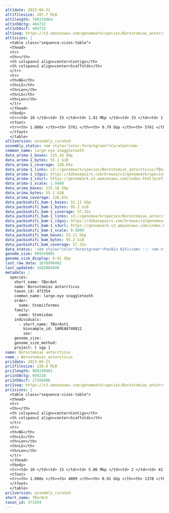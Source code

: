 ```yaml
---
alt1date: 2023-04-21
alt1filesize: 207.7 MiB
alt1length: 788134964
alt1n50ctg: 404732
alt1n50scf: 404732
alt1seq: https://s3.amazonaws.com/genomeark/species/Borostomias_antarcticus/fBorAnt1/assembly_curated/fBorAnt1.alt.cur.20230421.fasta.gz
alt1sizes: |
  <table class="sequence-sizes-table">
  <thead>
  <tr>
  <th></th>
  <th colspan=2 align=center>Contigs</th>
  <th colspan=2 align=center>Scaffolds</th>
  </tr>
  <tr>
  <th>NG</th>
  <th>LG</th>
  <th>Len</th>
  <th>LG</th>
  <th>Len</th>
  </tr>
  </thead>
  <tbody>
  <tr><td> 10 </td><td> 33 </td><td> 1.81 Mbp </td><td> 33 </td><td> 1.81 Mbp </td></tr>  <tr><td> 20 </td><td> 89 </td><td> 1.17 Mbp </td><td> 89 </td><td> 1.17 Mbp </td></tr>  <tr><td> 30 </td><td> 173 </td><td> 0.79 Mbp </td><td> 173 </td><td> 0.79 Mbp </td></tr>  <tr><td> 40 </td><td> 290 </td><td> 0.57 Mbp </td><td> 290 </td><td> 0.57 Mbp </td></tr>  <tr style="background-color:#cccccc;"><td> 50 </td><td> 455 </td><td> 404.73 Kbp </td><td> 455 </td><td> 404.73 Kbp </td></tr>  <tr><td> 60 </td><td> 691 </td><td> 279.03 Kbp </td><td> 691 </td><td> 279.03 Kbp </td></tr>  <tr><td> 70 </td><td> 1043 </td><td> 179.61 Kbp </td><td> 1043 </td><td> 179.61 Kbp </td></tr>  <tr><td> 80 </td><td> 1625 </td><td> 103.66 Kbp </td><td> 1625 </td><td> 103.66 Kbp </td></tr>  <tr><td> 90 </td><td> 2749 </td><td> 48.83 Kbp </td><td> 2749 </td><td> 48.83 Kbp </td></tr>  <tr><td> 100 </td><td> 5761 </td><td> 1.84 Kbp </td><td> 5761 </td><td> 1.84 Kbp </td></tr>  </tbody>
  <tfoot>
  <tr><th> 1.000x </th><th> 5761 </th><th> 0.79 Gbp </th><th> 5761 </th><th> 0.79 Gbp </th></tr>
  </tfoot>
  </table>
alt1version: assembly_curated
assembly_status: <em style="color:forestgreen">Curated</em>
common_name: large-eye snaggletooth
data_arima-1_bases: 115.16 Gbp
data_arima-1_bytes: 55.1 GiB
data_arima-1_coverage: 126.65x
data_arima-1_links: s3://genomeark/species/Borostomias_antarcticus/fBorAnt1/genomic_data/arima/<br>
data_arima-1_s3gui: https://42basepairs.com/browse/s3/genomeark/species/Borostomias_antarcticus/fBorAnt1/genomic_data/arima/
data_arima-1_s3url: https://genomeark.s3.amazonaws.com/index.html?prefix=species/Borostomias_antarcticus/fBorAnt1/genomic_data/arima/
data_arima-1_scale: 1.9480
data_arima_bases: 115.16 Gbp
data_arima_bytes: 55.1 GiB
data_arima_coverage: 126.65x
data_pacbiohifi_bam-1_bases: 52.11 Gbp
data_pacbiohifi_bam-1_bytes: 95.2 GiB
data_pacbiohifi_bam-1_coverage: 57.32x
data_pacbiohifi_bam-1_links: s3://genomeark/species/Borostomias_antarcticus/fBorAnt1/genomic_data/pacbio_hifi/<br>
data_pacbiohifi_bam-1_s3gui: https://42basepairs.com/browse/s3/genomeark/species/Borostomias_antarcticus/fBorAnt1/genomic_data/pacbio_hifi/
data_pacbiohifi_bam-1_s3url: https://genomeark.s3.amazonaws.com/index.html?prefix=species/Borostomias_antarcticus/fBorAnt1/genomic_data/pacbio_hifi/
data_pacbiohifi_bam-1_scale: 0.5099
data_pacbiohifi_bam_bases: 52.11 Gbp
data_pacbiohifi_bam_bytes: 95.2 GiB
data_pacbiohifi_bam_coverage: 57.32x
data_status: '<em style="color:forestgreen">PacBio HiFi</em> ::: <em style="color:forestgreen">Arima</em>'
genome_size: 909249001
genome_size_display: 0.91 Gbp
last_raw_data: 1676996482
last_updated: 1682084498
metadata: |
  species:
    short_name: fBorAnt
    name: Borostomias antarcticus
    taxon_id: 473354
    common_name: large-eye snaggletooth
    order:
      name: Stomiiformes
    family:
      name: Stomiidae
    individuals:
      - short_name: fBorAnt1
        biosample_id: SAMEA8748812
        sex:
    genome_size:
    genome_size_method:
    project: [ vgp ]
name: Borostomias antarcticus
name_: Borostomias_antarcticus
pri1date: 2023-04-21
pri1filesize: 228.0 MiB
pri1length: 909249001
pri1n50ctg: 959230
pri1n50scf: 27266006
pri1seq: https://s3.amazonaws.com/genomeark/species/Borostomias_antarcticus/fBorAnt1/assembly_curated/fBorAnt1.pri.cur.20230421.fasta.gz
pri1sizes: |
  <table class="sequence-sizes-table">
  <thead>
  <tr>
  <th></th>
  <th colspan=2 align=center>Contigs</th>
  <th colspan=2 align=center>Scaffolds</th>
  </tr>
  <tr>
  <th>NG</th>
  <th>LG</th>
  <th>Len</th>
  <th>LG</th>
  <th>Len</th>
  </tr>
  </thead>
  <tbody>
  <tr><td> 10 </td><td> 15 </td><td> 5.06 Mbp </td><td> 2 </td><td> 42.52 Mbp </td></tr>  <tr><td> 20 </td><td> 41 </td><td> 2.58 Mbp </td><td> 5 </td><td> 34.92 Mbp </td></tr>  <tr><td> 30 </td><td> 82 </td><td> 1.90 Mbp </td><td> 7 </td><td> 31.57 Mbp </td></tr>  <tr><td> 40 </td><td> 139 </td><td> 1.35 Mbp </td><td> 10 </td><td> 28.91 Mbp </td></tr>  <tr style="background-color:#cccccc;"><td> 50 </td><td> 219 </td><td style="background-color:#ff8888;"> 0.96 Mbp </td><td> 14 </td><td style="background-color:#88ff88;"> 27.27 Mbp </td></tr>  <tr><td> 60 </td><td> 334 </td><td> 0.67 Mbp </td><td> 17 </td><td> 25.15 Mbp </td></tr>  <tr><td> 70 </td><td> 507 </td><td> 412.68 Kbp </td><td> 21 </td><td> 21.38 Mbp </td></tr>  <tr><td> 80 </td><td> 818 </td><td> 216.00 Kbp </td><td> 26 </td><td> 11.61 Mbp </td></tr>  <tr><td> 90 </td><td> 1443 </td><td> 94.03 Kbp </td><td> 50 </td><td> 1.36 Mbp </td></tr>  <tr><td> 100 </td><td> 4009 </td><td> 1.00 Kbp </td><td> 1378 </td><td> 1.00 Kbp </td></tr>  </tbody>
  <tfoot>
  <tr><th> 1.000x </th><th> 4009 </th><th> 0.91 Gbp </th><th> 1378 </th><th> 0.91 Gbp </th></tr>
  </tfoot>
  </table>
pri1version: assembly_curated
short_name: fBorAnt
taxon_id: 473354
---
```

